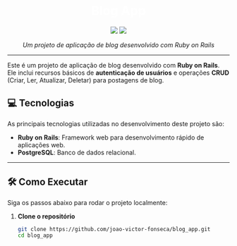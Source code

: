 <h1 align="center" style="color:white;">Blog App</h1>

<p align="center">
  <img src="https://img.shields.io/badge/Ruby%20on%20Rails-%23CC0000?style=for-the-badge&logo=ruby&logoColor=white" />
  <img src="https://img.shields.io/badge/PostgreSQL-%2331595C?style=for-the-badge&logo=postgresql&logoColor=white" />
</p>

<p align="center">
  <i>Um projeto de aplicação de blog desenvolvido com Ruby on Rails</i>
</p>

---

Este é um projeto de aplicação de blog desenvolvido com **Ruby on Rails**. Ele inclui recursos básicos de **autenticação de usuários** e operações **CRUD** (Criar, Ler, Atualizar, Deletar) para postagens de blog.

## 💻 Tecnologias

As principais tecnologias utilizadas no desenvolvimento deste projeto são:

- **Ruby on Rails**: Framework web para desenvolvimento rápido de aplicações web.
- **PostgreSQL**: Banco de dados relacional.

---

## 🛠️ Como Executar

Siga os passos abaixo para rodar o projeto localmente:

1. **Clone o repositório**

   ```bash
   git clone https://github.com/joao-victor-fonseca/blog_app.git
   cd blog_app
   ```
